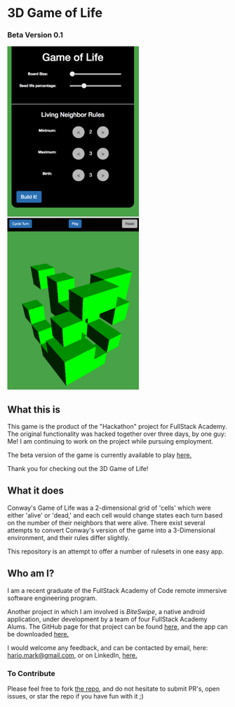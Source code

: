 # 3D Game of Life
### Beta Version 0.1

<img src="./public/img/menu.png" width="300" alt="setup menu">
<img src="./public/img/game.png" width="300 alt="gameplay image">

## What this is

This game is the product of the "Hackathon" project for FullStack Academy. The original functionality was hacked together over three days, by one guy: Me! I am continuing to work on the project while pursuing employment.

The beta version of the game is currently available to play [here.](gameoflife-3d.herokuapp.com)

Thank you for checking out the 3D Game of Life!

## What it does

Conway's Game of Life was a 2-dimensional grid of 'cells' which were either 'alive' or 'dead,' and each cell would change states each turn based on the number of their neighbors that were alive. There exist several attempts to convert Conway's version of the game into a 3-Dimensional environment, and their rules differ slightly.

This repository is an attempt to offer a number of rulesets in one easy app.

## Who am I?

I am a recent graduate of the FullStack Academy of Code remote immersive software engineering program.

Another project in which I am involved is *BiteSwipe*, a native android application, under development by a team of four FullStack Academy Alums. The GitHub page for that project can be found [here,](https://github.com/dennisdeng2002/biteswipe) and the app can be downloaded [here.](http://biteswipe.herokuapp.com/)

I would welcome any feedback, and can be contacted by email, here: hario.mark@gmail.com, or on LinkedIn, [here.](https://www.linkedin.com/in/mark-hario-6b871285/)

### To Contribute

Please feel free to fork [the repo,](https://github.com/gameoflife-3d) and do not hesitate to submit PR's, open issues, or star the repo if you have fun with it ;)
